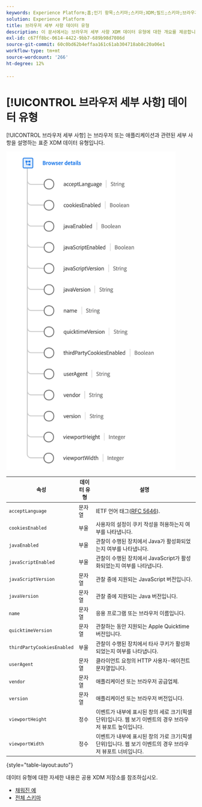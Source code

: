 ```yaml
---
keywords: Experience Platform;홈;인기 항목;스키마;스키마;XDM;필드;스키마;브라우저;브라우저 세부 사항;데이터 유형;데이터 유형;
solution: Experience Platform
title: 브라우저 세부 사항 데이터 유형
description: 이 문서에서는 브라우저 세부 사항 XDM 데이터 유형에 대한 개요를 제공합니다.
exl-id: c67ff8bc-0614-4422-9bb7-689b98d7086d
source-git-commit: 60c0bd62b4effaa161c61ab304718ab8c20a06e1
workflow-type: tm+mt
source-wordcount: '266'
ht-degree: 12%

---
```


# [!UICONTROL 브라우저 세부 사항] 데이터 유형

[!UICONTROL 브라우저 세부 사항] 는 브라우저 또는 애플리케이션과 관련된 세부 사항을 설명하는 표준 XDM 데이터 유형입니다.

<img src="../images/data-types/browser-details.png" width="450" /><br />

| 속성 | 데이터 유형 | 설명 |
| --- | --- | --- |
| `acceptLanguage` | 문자열 | IETF 언어 태그([RFC 5646](https://tools.ietf.org/html/rfc5646)). |
| `cookiesEnabled` | 부울 | 사용자의 설정이 쿠키 작성을 허용하는지 여부를 나타냅니다. |
| `javaEnabled` | 부울 | 관찰이 수행된 장치에서 Java가 활성화되었는지 여부를 나타냅니다. |
| `javaScriptEnabled` | 부울 | 관찰이 수행된 장치에서 JavaScript가 활성화되었는지 여부를 나타냅니다. |
| `javaScriptVersion` | 문자열 | 관찰 중에 지원되는 JavaScript 버전입니다. |
| `javaVersion` | 문자열 | 관찰 중에 지원되는 Java 버전입니다. |
| `name` | 문자열 | 응용 프로그램 또는 브라우저 이름입니다. |
| `quicktimeVersion` | 문자열 | 관찰하는 동안 지원되는 Apple Quicktime 버전입니다. |
| `thirdPartyCookiesEnabled` | 부울 | 관찰이 수행된 장치에서 타사 쿠키가 활성화되었는지 여부를 나타냅니다. |
| `userAgent` | 문자열 | 클라이언트 요청의 HTTP 사용자-에이전트 문자열입니다. |
| `vendor` | 문자열 | 애플리케이션 또는 브라우저 공급업체. |
| `version` | 문자열 | 애플리케이션 또는 브라우저 버전입니다. |
| `viewportHeight` | 정수 | 이벤트가 내부에 표시된 창의 세로 크기(픽셀 단위)입니다. 웹 보기 이벤트의 경우 브라우저 뷰포트 높이입니다. |
| `viewportWidth` | 정수 | 이벤트가 내부에 표시된 창의 가로 크기(픽셀 단위)입니다. 웹 보기 이벤트의 경우 브라우저 뷰포트 너비입니다. |

{style=&quot;table-layout:auto&quot;}

데이터 유형에 대한 자세한 내용은 공용 XDM 저장소를 참조하십시오.

* [채워진 예](https://github.com/adobe/xdm/blob/master/components/datatypes/browserdetails.example.1.json)
* [전체 스키마](https://github.com/adobe/xdm/blob/master/components/datatypes/browserdetails.schema.json)
